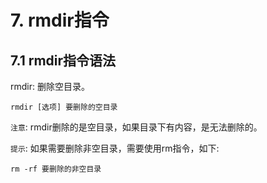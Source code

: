 # 7. rmdir指令

## 7.1 rmdir指令语法

rmdir: 删除空目录。

```shell script
rmdir [选项] 要删除的空目录
```

`注意`: rmdir删除的是空目录，如果目录下有内容，是无法删除的。

`提示`: 如果需要删除非空目录，需要使用rm指令，如下:

```shell script
rm -rf 要删除的非空目录
```

